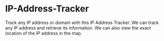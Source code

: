 # IP-Address-Tracker
Track any IP address or domain with this IP Address Tracker. We can track any IP address and retrieve its information. We can also view the exact location of the IP address in the map.
